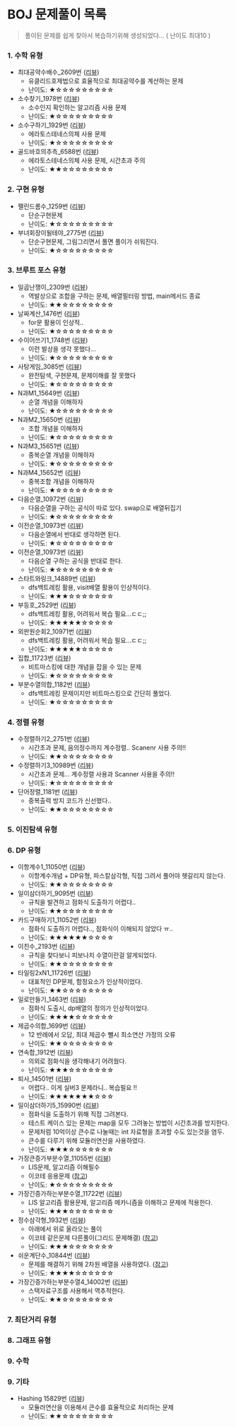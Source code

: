 # BOJ 문제풀이 목록

> 풀이된 문제를 쉽게 찾아서 복습하기위해 생성되었다... ( 난이도 최대10 )

### 1. 수학 유형

* 최대공약수배수_2609번 ([리뷰](/src/BOJ/수학/최대공약수배수_2609번.java))
    * 유클리드호제법으로 효율적으로 최대공약수를 계산하는 문제
    * 난이도: ★☆☆☆☆☆☆☆☆☆
* 소수찾기_1978번 ([리뷰](/src/BOJ/수학/소수찾기_1978번.java))
    * 소수인지 확인하는 알고리즘 사용 문제
    * 난이도: ★☆☆☆☆☆☆☆☆☆
* 소수구하기_1929번 ([리뷰](/src/BOJ/수학/소수구하기_1929번.java))
    * 에라토스테네스의체 사용 문제
    * 난이도: ★☆☆☆☆☆☆☆☆☆
* 골드바흐의추측_6588번 ([리뷰](/src/BOJ/수학/골드바흐의추측_6588번.java))
    * 에라토스테네스의체 사용 문제, 시간초과 주의
    * 난이도: ★★☆☆☆☆☆☆☆☆

### 2. 구현 유형

* 팰린드롬수_1259번 ([리뷰](/src/BOJ/Ch2_구현/팰린드롬수_1259번.java))
    * 단순구현문제
    * 난이도: ★☆☆☆☆☆☆☆☆☆
* 부녀회장이될테야_2775번 ([리뷰](/src/BOJ/Ch2_구현/부녀회장이될테야_2775번.java))
    * 단순구현문제, 그림그리면서 풀면 풀이가 쉬워진다.
    * 난이도: ★☆☆☆☆☆☆☆☆☆

### 3. 브루트 포스 유형

* 일곱난쟁이_2309번 ([리뷰](/src/BOJ/브루트포스/일곱난쟁이_2309번.java))
    * 역발상으로 조합을 구하는 문제, 배열필터링 방법, main메서드 종료
    * 난이도: ★★☆☆☆☆☆☆☆☆
* 날짜계산_1476번 ([리뷰](/src/BOJ/브루트포스/날짜계산_1476번.java))
    * for문 활용이 인상적..
    * 난이도: ★☆☆☆☆☆☆☆☆☆
* 수이어쓰기1_1748번 ([리뷰](/src/BOJ/브루트포스/수이어쓰기1_1748번.java))
    * 이런 발상을 생각 못했다...
    * 난이도: ★☆☆☆☆☆☆☆☆☆
* 사탕게임_3085번 ([리뷰](/src/BOJ/브루트포스/사탕게임_3085번.java))
    * 완전탐색, 구현문제, 문제이해를 잘 못했다
    * 난이도: ★☆☆☆☆☆☆☆☆☆
* N과M1_15649번 ([리뷰](/src/BOJ/브루트포스/N과M1_15649번.java))
    * 순열 개념을 이해하자
    * 난이도: ★☆☆☆☆☆☆☆☆☆
* N과M2_15650번 ([리뷰](/src/BOJ/브루트포스/N과M2_15650번.java))
    * 조합 개념을 이해하자
    * 난이도: ★☆☆☆☆☆☆☆☆☆
* N과M3_15651번 ([리뷰](/src/BOJ/브루트포스/N과M3_15651번.java))
    * 중복순열 개념을 이해하자
    * 난이도: ★☆☆☆☆☆☆☆☆☆
* N과M4_15652번 ([리뷰](/src/BOJ/브루트포스/N과M4_15652번.java))
    * 중복조합 개념을 이해하자
    * 난이도: ★☆☆☆☆☆☆☆☆☆
* 다음순열_10972번 ([리뷰](/src/BOJ/브루트포스/다음순열_10972번.java))
    * 다음순열을 구하는 공식이 따로 있다. swap으로 배열뒤집기
    * 난이도: ★☆☆☆☆☆☆☆☆☆
* 이전순열_10973번 ([리뷰](/src/BOJ/브루트포스/이전순열_10973번.java))
    * 다음순열에서 반대로 생각하면 된다.
    * 난이도: ★☆☆☆☆☆☆☆☆☆
* 이전순열_10973번 ([리뷰](/src/BOJ/브루트포스/이전순열_10973번.java))
    * 다음순열 구하는 공식을 반대로 한다.
    * 난이도: ★☆☆☆☆☆☆☆☆☆
* 스타트와링크_14889번 ([리뷰](/src/BOJ/브루트포스/스타트와링크_14889번.java))
    * dfs백트레킹 활용, visit배열 활용이 인상적이다.
    * 난이도: ★★★☆☆☆☆☆☆☆
* 부등호_2529번 ([리뷰](/src/BOJ/브루트포스/부등호_2529번.java))
    * dfs백트레킹 활용, 어려워서 복습 필요...ㄷㄷ;;
    * 난이도: ★★★★★☆☆☆☆☆
* 외판원순회2_10971번 ([리뷰](/src/BOJ/브루트포스/외판원순회2_10971번.java))
    * dfs백트레킹 활용, 어려워서 복습 필요...ㄷㄷ;;
    * 난이도: ★★★★★☆☆☆☆☆
* 집합_11723번 ([리뷰](/src/BOJ/브루트포스/집합_11723번.java))
    * 비트마스킹에 대한 개념을 잡을 수 있는 문제
    * 난이도: ★☆☆☆☆☆☆☆☆☆
* 부분수열의합_1182번 ([리뷰](/src/BOJ/브루트포스/부분수열의합_1182번.java))
    * dfs백트레킹 문제이지만 비트마스킹으로 간단히 풀었다.
    * 난이도: ★☆☆☆☆☆☆☆☆☆

### 4. 정렬 유형

* 수정렬하기2_2751번 ([리뷰](/src/BOJ/Ch4_정렬/수정렬하기2_2751번.java))
    * 시간초과 문제, 음의정수까지 계수정렬.. Scanenr 사용 주의!!
    * 난이도: ★★☆☆☆☆☆☆☆☆
* 수정렬하기3_10989번 ([리뷰](/src/BOJ/Ch4_정렬/수정렬하기3_10989번.java))
    * 시간초과 문제... 계수정렬 사용과 Scanner 사용을 주의!!
    * 난이도: ★☆☆☆☆☆☆☆☆☆
* 단어정렬_1181번 ([리뷰](/src/BOJ/Ch4_정렬/단어정렬_1181번.java))
    * 중복출력 방지 코드가 신선했다..
    * 난이도: ★★☆☆☆☆☆☆☆☆

### 5. 이진탐색 유형

### 6. DP 유형

* 이항계수1_11050번 ([리뷰](/src/BOJ/DP/이항계수1_11050번.java))
    * 이항계수개념 + DP유형, 파스칼삼각형, 직접 그려서 풀어야 헷갈리지 않는다.
    * 난이도: ★★☆☆☆☆☆☆☆☆
* 일이삼더하기_9095번 ([리뷰](/src/BOJ/DP/일이삼더하기_9095번.java))
    * 규칙을 발견하고 점화식 도출하기 어렵다..
    * 난이도: ★★☆☆☆☆☆☆☆☆
* 카드구매하기1_11052번 ([리뷰](/src/BOJ/DP/카드구매하기1_11052번.java))
    * 점화식 도출하기 어렵다.., 점화식이 이해되지 않았다 ㅠ..
    * 난이도: ★★★★★★☆☆☆☆
* 이친수_2193번 ([리뷰](/src/BOJ/DP/이친수_2193번.java))
    * 규칙을 찾다보니 피보나치 수열이란걸 알게되었다.
    * 난이도: ★★☆☆☆☆☆☆☆☆
* 타일링2xN1_11726번 ([리뷰](/src/BOJ/DP/타일링2xN1_11726번.java))
    * 대표적인 DP문제, 함정요소가 인상적이었다.
    * 난이도: ★★☆☆☆☆☆☆☆☆
* 일로만들기_1463번 ([리뷰](/src/BOJ/DP/일로만들기_1463번.java))
    * 점화식 도출시, dp배열의 정의가 인상적이었다.
    * 난이도: ★★★★☆☆☆☆☆☆
* 제곱수의합_1699번 ([리뷰](/src/BOJ/DP/제곱수의합_1699번.java))
    * 12 반례에서 오답, 최대 제곱수 뺄시 최소연산 가정의 오류
    * 난이도: ★★☆☆☆☆☆☆☆☆
* 연속합_1912번 ([리뷰](/src/BOJ/DP/연속합_1912번.java))
    * 의외로 점화식을 생각해내기 어려웠다.
    * 난이도: ★★★☆☆☆☆☆☆☆
* 퇴사_14501번 ([리뷰](/src/BOJ/DP/퇴사_14501번.java))
    * 어렵다.. 이게 실버3 문제라니.. 복습필요 !!
    * 난이도: ★★★★★★★☆☆☆
* 일이삼더하기5_15990번 ([리뷰](/src/BOJ/DP/일이삼더하기5_15990번.java))
    * 점화식을 도출하기 위해 직접 그려본다.
    * 테스트 케이스 있는 문제는 map을 모두 그려놓는 방법이 시간초과를 방지한다.
    * 문제처럼 10억이상 큰수로 나눌때는 int 자료형을 초과할 수도 있는것을 염두.
    * 큰수를 다루기 위해 모듈러연산을 사용하였다.
    * 난이도: ★★★☆☆☆☆☆☆☆
* 가장큰증가부분수열_11055번 ([리뷰](/src/BOJ/DP/가장큰증가부분수열_11055번.java))
    * LIS문제, 알고리즘 이해필수
    * 이코테 응용문제 ([참고](/src/이코테/Ch6_DP/실전3_병사배치하기.java))
    * 난이도: ★☆☆☆☆☆☆☆☆☆
* 가장긴증가하는부분수열_11722번 ([리뷰](/src/BOJ/DP/가장긴증가하는부분수열_11722번.java))
    * LIS 알고리즘 활용문제, 알고리즘 메카니즘을 이해하고 문제에 적용한다.
    * 난이도: ★★★☆☆☆☆☆☆☆
* 정수삼각형_1932번 ([리뷰](/src/BOJ/DP/정수삼각형_1932번.java))
    * 아래에서 위로 올라오는 풀이
    * 이코테 같은문제 다른풀이(그리드 문제해결) ([참고](/src/이코테/Ch6_DP/실전2_정수삼각형.java))
    * 난이도: ★★★☆☆☆☆☆☆☆
* 쉬운계단수_10844번 ([리뷰](/src/BOJ/DP/쉬운계단수_10844번.java))
    * 문제를 해결하기 위해 2차원 배열을 사용하였다. ([참고](/src/BOJ/DP/일이삼더하기5_15990번.java))
    * 난이도: ★★★★☆☆☆☆☆☆
* 가장긴증가하는부분수열4_14002번 ([리뷰](/src/BOJ/DP/가장긴증가하는부분수열4_14002번.java))
    * 스택자료구조를 사용해서 역추적한다.
    * 난이도: ★★☆☆☆☆☆☆☆☆

### 7. 최단거리 유형

### 8. 그래프 유형

### 9. 수학

### 9. 기타

* Hashing 15829번 ([리뷰](/src/BOJ/Ch9_기타/Hashing_15829번.java))
    * 모듈러연산을 이용해서 큰수를 효율적으로 처리하는 문제
    * 난이도: ★★☆☆☆☆☆☆☆☆
